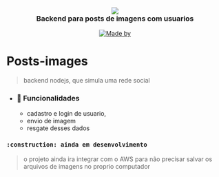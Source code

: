 <h3 align="center">
  <img src="https://img.icons8.com/color/48/000000/share.png"/>
  <br/>
  <b>Backend para posts de imagens com usuarios</b>
</h3>

<p align="center">
  <a href="http://github.com/Ryannnkl">
    <img alt="Made by" src="https://img.shields.io/badge/Made%20by-Ryann-blue">
  </a>
</p>

# Posts-images

> backend nodejs, que simula uma rede social

- ### :hammer: Funcionalidades
  - cadastro e login de usuario,
  - envio de imagem
  - resgate desses dados

### `:construction: ainda em desenvolvimento`

> o projeto ainda ira integrar com o AWS para não precisar salvar os arquivos de imagens no proprio computador
